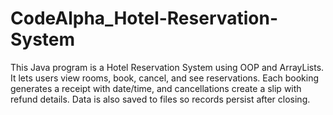 # CodeAlpha_Hotel-Reservation-System
This Java program is a Hotel Reservation System using OOP and ArrayLists. It lets users view rooms, book, cancel, and see reservations. Each booking generates a receipt with date/time, and cancellations create a slip with refund details. Data is also saved to files so records persist after closing.
